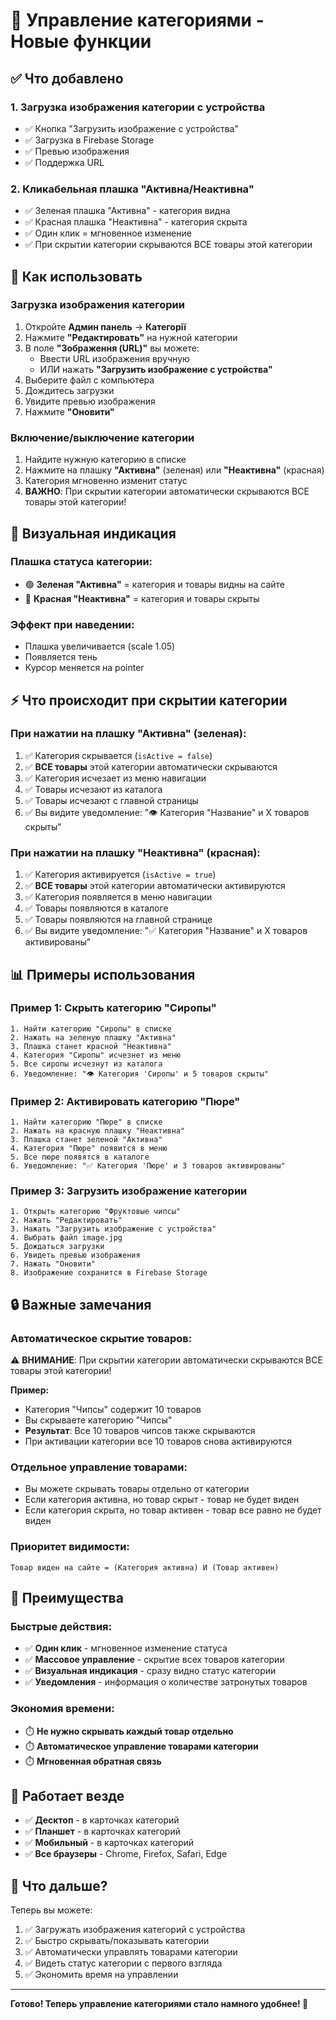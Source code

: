 # 📁 Управление категориями - Новые функции

## ✅ Что добавлено

### 1. **Загрузка изображения категории с устройства**
- ✅ Кнопка "Загрузить изображение с устройства"
- ✅ Загрузка в Firebase Storage
- ✅ Превью изображения
- ✅ Поддержка URL

### 2. **Кликабельная плашка "Активна/Неактивна"**
- ✅ Зеленая плашка "Активна" - категория видна
- ✅ Красная плашка "Неактивна" - категория скрыта
- ✅ Один клик = мгновенное изменение
- ✅ При скрытии категории скрываются ВСЕ товары этой категории

## 🎯 Как использовать

### Загрузка изображения категории

1. Откройте **Админ панель** → **Категорії**
2. Нажмите **"Редактировать"** на нужной категории
3. В поле **"Зображення (URL)"** вы можете:
   - Ввести URL изображения вручную
   - ИЛИ нажать **"Загрузить изображение с устройства"**
4. Выберите файл с компьютера
5. Дождитесь загрузки
6. Увидите превью изображения
7. Нажмите **"Оновити"**

### Включение/выключение категории

1. Найдите нужную категорию в списке
2. Нажмите на плашку **"Активна"** (зеленая) или **"Неактивна"** (красная)
3. Категория мгновенно изменит статус
4. **ВАЖНО**: При скрытии категории автоматически скрываются ВСЕ товары этой категории!

## 🎨 Визуальная индикация

### Плашка статуса категории:

- 🟢 **Зеленая "Активна"** = категория и товары видны на сайте
- 🔴 **Красная "Неактивна"** = категория и товары скрыты

### Эффект при наведении:

- Плашка увеличивается (scale 1.05)
- Появляется тень
- Курсор меняется на pointer

## ⚡ Что происходит при скрытии категории

### При нажатии на плашку "Активна" (зеленая):

1. ✅ Категория скрывается (`isActive = false`)
2. ✅ **ВСЕ товары** этой категории автоматически скрываются
3. ✅ Категория исчезает из меню навигации
4. ✅ Товары исчезают из каталога
5. ✅ Товары исчезают с главной страницы
6. ✅ Вы видите уведомление: "👁️ Категория "Название" и X товаров скрыты"

### При нажатии на плашку "Неактивна" (красная):

1. ✅ Категория активируется (`isActive = true`)
2. ✅ **ВСЕ товары** этой категории автоматически активируются
3. ✅ Категория появляется в меню навигации
4. ✅ Товары появляются в каталоге
5. ✅ Товары появляются на главной странице
6. ✅ Вы видите уведомление: "✅ Категория "Название" и X товаров активированы"

## 📊 Примеры использования

### Пример 1: Скрыть категорию "Сиропы"

```
1. Найти категорию "Сиропы" в списке
2. Нажать на зеленую плашку "Активна"
3. Плашка станет красной "Неактивна"
4. Категория "Сиропы" исчезнет из меню
5. Все сиропы исчезнут из каталога
6. Уведомление: "👁️ Категория 'Сиропы' и 5 товаров скрыты"
```

### Пример 2: Активировать категорию "Пюре"

```
1. Найти категорию "Пюре" в списке
2. Нажать на красную плашку "Неактивна"
3. Плашка станет зеленой "Активна"
4. Категория "Пюре" появится в меню
5. Все пюре появятся в каталоге
6. Уведомление: "✅ Категория 'Пюре' и 3 товаров активированы"
```

### Пример 3: Загрузить изображение категории

```
1. Открыть категорию "Фруктовые чипсы"
2. Нажать "Редактировать"
3. Нажать "Загрузить изображение с устройства"
4. Выбрать файл image.jpg
5. Дождаться загрузки
6. Увидеть превью изображения
7. Нажать "Оновити"
8. Изображение сохранится в Firebase Storage
```

## 🔒 Важные замечания

### Автоматическое скрытие товаров:

⚠️ **ВНИМАНИЕ**: При скрытии категории автоматически скрываются ВСЕ товары этой категории!

**Пример:**
- Категория "Чипсы" содержит 10 товаров
- Вы скрываете категорию "Чипсы"
- **Результат**: Все 10 товаров чипсов также скрываются
- При активации категории все 10 товаров снова активируются

### Отдельное управление товарами:

- Вы можете скрывать товары отдельно от категории
- Если категория активна, но товар скрыт - товар не будет виден
- Если категория скрыта, но товар активен - товар все равно не будет виден

### Приоритет видимости:

```
Товар виден на сайте = (Категория активна) И (Товар активен)
```

## 🎯 Преимущества

### Быстрые действия:
- ✅ **Один клик** - мгновенное изменение статуса
- ✅ **Массовое управление** - скрытие всех товаров категории
- ✅ **Визуальная индикация** - сразу видно статус категории
- ✅ **Уведомления** - информация о количестве затронутых товаров

### Экономия времени:
- ⏱️ **Не нужно скрывать каждый товар отдельно**
- ⏱️ **Автоматическое управление товарами категории**
- ⏱️ **Мгновенная обратная связь**

## 📱 Работает везде

- ✅ **Десктоп** - в карточках категорий
- ✅ **Планшет** - в карточках категорий
- ✅ **Мобильный** - в карточках категорий
- ✅ **Все браузеры** - Chrome, Firefox, Safari, Edge

## 🚀 Что дальше?

Теперь вы можете:
1. ✅ Загружать изображения категорий с устройства
2. ✅ Быстро скрывать/показывать категории
3. ✅ Автоматически управлять товарами категории
4. ✅ Видеть статус категории с первого взгляда
5. ✅ Экономить время на управлении

---

**Готово! Теперь управление категориями стало намного удобнее! 🎉**

